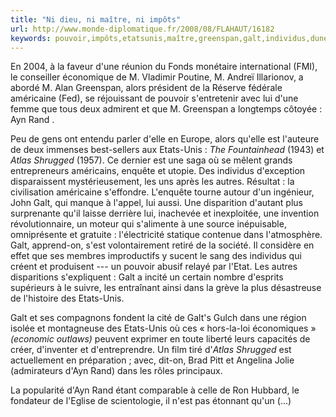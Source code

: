 ```yaml
---
title: "Ni dieu, ni maître, ni impôts"
url: http://www.monde-diplomatique.fr/2008/08/FLAHAUT/16182
keywords: pouvoir,impôts,etatsunis,maître,greenspan,galt,individus,dune,dayn,shrugged,américaine,rand,dieu
---
```

En 2004, à la faveur d'une réunion du Fonds monétaire international (FMI), le conseiller économique de M. Vladimir Poutine, M. Andreï Illarionov, a abordé M. Alan Greenspan, alors président de la Réserve fédérale américaine (Fed), se réjouissant de pouvoir s'entretenir avec lui d'une femme que tous deux admirent et que M. Greenspan a longtemps côtoyée : Ayn Rand .

Peu de gens ont entendu parler d'elle en Europe, alors qu'elle est l'auteure de deux immenses best-sellers aux Etats-Unis : *The Fountainhead* (1943) et *Atlas Shrugged* (1957). Ce dernier est une saga où se mêlent grands entrepreneurs américains, enquête et utopie. Des individus d'exception disparaissent mystérieusement, les uns après les autres. Résultat : la civilisation américaine s'effondre. L'enquête tourne autour d'un ingénieur, John Galt, qui manque à l'appel, lui aussi. Une disparition d'autant plus surprenante qu'il laisse derrière lui, inachevée et inexploitée, une invention révolutionnaire, un moteur qui s'alimente à une source inépuisable, omniprésente et gratuite : l'électricité statique contenue dans l'atmosphère. Galt, apprend-on, s'est volontairement retiré de la société. Il considère en effet que ses membres improductifs y sucent le sang des individus qui créent et produisent --- un pouvoir abusif relayé par l'Etat. Les autres disparitions s'expliquent : Galt a incité un certain nombre d'esprits supérieurs à le suivre, les entraînant ainsi dans la grève la plus désastreuse de l'histoire des Etats-Unis.

Galt et ses compagnons fondent la cité de Galt's Gulch dans une région isolée et montagneuse des Etats-Unis où ces « hors-la-loi économiques » *(economic outlaws)* peuvent exprimer en toute liberté leurs capacités de créer, d'inventer et d'entreprendre. Un film tiré d'*Atlas Shrugged* est actuellement en préparation ; avec, dit-on, Brad Pitt et Angelina Jolie (admirateurs d'Ayn Rand) dans les rôles principaux.

La popularité d'Ayn Rand étant comparable à celle de Ron Hubbard, le fondateur de l'Eglise de scientologie, il n'est pas étonnant qu'un (\...)
